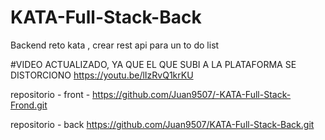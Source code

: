 # KATA-Full-Stack-Back
Backend reto kata , crear rest api para un to do list

#VIDEO ACTUALIZADO, YA QUE EL QUE SUBI A LA PLATAFORMA SE DISTORCIONO
https://youtu.be/lIzRvQ1krKU


repositorio -  front - https://github.com/Juan9507/-KATA-Full-Stack-Frond.git

repositorio -  back https://github.com/Juan9507/KATA-Full-Stack-Back.git
